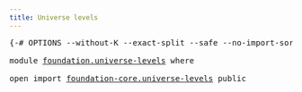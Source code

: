 ```yaml
---
title: Universe levels
---
```


<pre class="Agda"><a id="41" class="Symbol">{-#</a> <a id="45" class="Keyword">OPTIONS</a> <a id="53" class="Pragma">--without-K</a> <a id="65" class="Pragma">--exact-split</a> <a id="79" class="Pragma">--safe</a> <a id="86" class="Pragma">--no-import-sorts</a> <a id="104" class="Symbol">#-}</a>

<a id="109" class="Keyword">module</a> <a id="116" href="foundation.universe-levels.html" class="Module">foundation.universe-levels</a> <a id="143" class="Keyword">where</a>

<a id="150" class="Keyword">open</a> <a id="155" class="Keyword">import</a> <a id="162" href="foundation-core.universe-levels.html" class="Module">foundation-core.universe-levels</a> <a id="194" class="Keyword">public</a>
</pre>